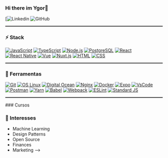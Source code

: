 ### Hi there im Ygor👋

<!--
**YgorSansone/YgorSansone** is a ✨ _special_ ✨ repository because its `README.md` (this file) appears on your GitHub profile.

Here are some ideas to get you started:

- 🔭 I’m currently working on ...
- 🌱 I’m currently learning ...
- 👯 I’m looking to collaborate on ...
- 🤔 I’m looking for help with ...
- 💬 Ask me about ...
- 📫 How to reach me: ...
- 😄 Pronouns: ...
- ⚡ Fun fact: ...
-->


[![Linkedin](https://www.linkedin.com/in/ygorsansone/)
![GitHub](https://img.shields.io/github/followers/YgorSansone?label=Seguir&style=social&logo=github)

<hr style="border: 1px solid gray"> </hr>

### :zap: Stack
[![JavaScript](https://img.shields.io/badge/-JavaScript-000?logo=JavaScript&link=https://www.ecma-international.org/)](https://www.ecma-international.org/)
[![TypeScript](https://img.shields.io/badge/-TypeScript-007ACC?logo=TypeScript&logoColor=white&link=https://www.typescriptlang.org/)](https://www.typescriptlang.org/)
[![Node.js](https://img.shields.io/badge/-Node.js-339933?logo=Node.js&logoColor=white&link=https://nodejs.org)](https://nodejs.org)
[![PostgreSQL](https://img.shields.io/badge/-PostgreSQL-336791?logo=PostgreSQL&logoColor=white&link=https://www.postgresql.org/)](https://www.postgresql.org/)
[![React](https://img.shields.io/badge/-React-61DAFB?logo=React&logoColor=white&link=https://reactjs.org/)](https://reactjs.org/)
[![React Native](https://img.shields.io/badge/-React_Native-4B8BF5?logo=Android&logoColor=white&link=https://reactnative.dev/)](https://reactnative.dev/)
[![Vue](https://img.shields.io/badge/-Vue.js-4FC08D?logo=Vue.js&logoColor=white&link=https://vuejs.org/)](https://vuejs.org/)
[![Nuxt.js](https://img.shields.io/badge/-Nuxt.js-00C58E?logo=Nuxt.js&logoColor=white&link=https://nuxtjs.org/)](https://nuxtjs.org/)
[![HTML](https://img.shields.io/badge/-HTML-E34F26?logo=HTML5&logoColor=white&link=https://developer.mozilla.org/pt-BR/docs/Web/HTML/HTML)](https://developer.mozilla.org/pt-BR/docs/Web/HTML/HTML5)
[![CSS](https://img.shields.io/badge/-CSS/SASS-1572B6?logo=CSS3&logoColor=white&link=https://developer.mozilla.org/pt-BR/docs/Web/CSS)](https://developer.mozilla.org/pt-BR/docs/Web/CSS)

<hr style="border: 1px solid gray"> </hr>

### :wrench: Ferramentas
[![Git](https://img.shields.io/badge/-Git-f1361f?logo=Git&logoColor=white&link=https://git-scm.com/)](https://git-scm.com/)
[![OS Linux](https://img.shields.io/badge/-OS_Linux-ffa62a?logo=Linux&logoColor=white&link=https://getfedora.org/)](https://getfedora.org/)
[![Digital Ocean](https://img.shields.io/badge/-Digital_Ocean-4557f8?logo=DigitalOcean&logoColor=white&link=https://www.digitalocean.com/)](https://www.digitalocean.com/)
[![Nginx](https://img.shields.io/badge/-Nginx-269539?logo=Nginx&logoColor=white&link=https://www.nginx.com/)](https://www.nginx.com/)
[![Docker](https://img.shields.io/badge/-Docker-2b7dde?logo=Docker&logoColor=white&link=https://www.docker.com/)](https://www.docker.com/)
[![Expo](https://img.shields.io/badge/-Expo-05001f?logo=Expo&logoColor=white&link=https://expo.io/)](https://expo.io/)
[![VsCode](https://img.shields.io/badge/-VSCode-397ef8?logo=visual-studio-code&Color=white&link=https://code.visualstudio.com/)](https://code.visualstudio.com/)
[![Postman](https://img.shields.io/badge/-Postman-FF6C37?logo=Postman&logoColor=white&Color=white&link=https://www.postman.com/)](https://www.postman.com/)
[![Yarn](https://img.shields.io/badge/-Yarn-141631?logo=yarn&Color=white&link=https://yarnpkg.com/)](https://yarnpkg.com/)
[![Babel](https://img.shields.io/badge/-Babel-000?logo=babel&Color=white&link=https://babeljs.io/)](https://babeljs.io/)
[![Webpack](https://img.shields.io/badge/-Webpack-3066bc?logo=webpack&Color=white&link=https://webpack.js.org/)](https://webpack.js.org/)
[![ESLint](https://img.shields.io/badge/-ESLint-5900ce?logo=eslint&Color=white&link=https://eslint.org/)](https://eslint.org/)
[![Standard JS](https://img.shields.io/badge/-Standard-000?logo=JavaScript&Color=white&link=https://standardjs.com/)](https://standardjs.com/)

<hr style="border: 1px solid gray"> </hr>
### Cursos

### :pushpin: Interesses
- Machine Learning
- Design Patterns
- Open Source
- Finances
- Marketing
-->
